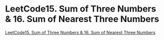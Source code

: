 # LeetCode15. Sum of Three Numbers & 16. Sum of Nearest Three Numbers
[LeetCode15. Sum of Three Numbers & 16. Sum of Nearest Three Numbers](https://aiwithcloud.com/2022/09/15/leetcode15-_sum_of_three_numbers__16-_sum_of_nearest_three_numbers/)